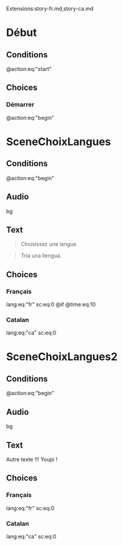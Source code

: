 Extensions:story-fr.md,story-ca.md
# Début
## Conditions
@action:eq:"start"
## Choices
### Démarrer
@action:eq:"begin"

# SceneChoixLangues
## Conditions
@action:eq:"begin"

## Audio
bg
## Text

> Choisissez une langue.

> Tria una llengua.

## Choices
### Français
lang:eq:"fr"
sc:eq:0
@if
@time:eq:10

### Catalan
lang:eq:"ca"
sc:eq:0


# SceneChoixLangues2
## Conditions
@action:eq:"begin"

## Audio
bg
## Text

Autre texte !!!
Youpi !

## Choices
### Français
lang:eq:"fr"
sc:eq:0

### Catalan
lang:eq:"ca"
sc:eq:0
